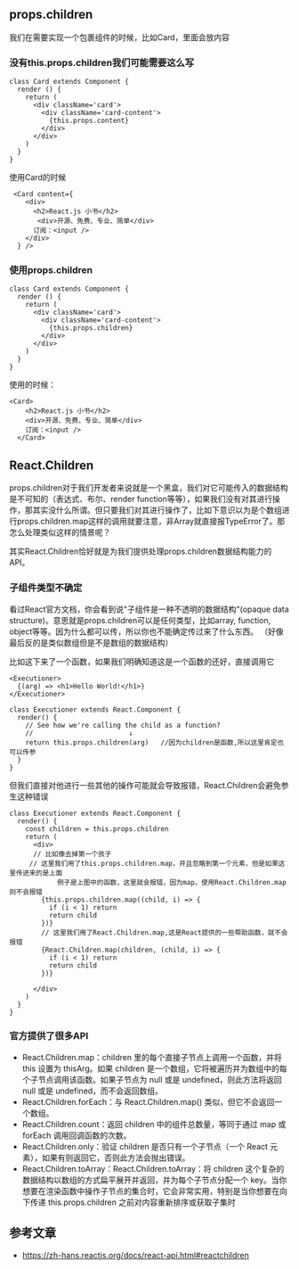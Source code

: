 ## props.children


我们在需要实现一个包裹组件的时候，比如Card，里面会放内容

### 没有this.props.children我们可能需要这么写
```
class Card extends Component {
  render () {
    return (
      <div className='card'>
        <div className='card-content'>
          {this.props.content}
        </div>
      </div>
    )
  }
}
```
使用Card的时候

```
 <Card content={
    <div>
      <h2>React.js 小书</h2>
       <div>开源、免费、专业、简单</div>
      订阅：<input />
    </div>
  } />
```

### 使用props.children

```
class Card extends Component {
  render () {
    return (
      <div className='card'>
        <div className='card-content'>
          {this.props.children}
        </div>
      </div>
    )
  }
}
```
使用的时候：

```
<Card>
    <h2>React.js 小书</h2>
    <div>开源、免费、专业、简单</div>
    订阅：<input />
  </Card>
```

## React.Children

props.children对于我们开发者来说就是一个黑盒，我们对它可能传入的数据结构是不可知的（表达式、布尔、render function等等），如果我们没有对其进行操作，那其实没什么所谓。但只要我们对其进行操作了，比如下意识以为是个数组进行props.children.map这样的调用就要注意，非Array就直接报TypeError了。那怎么处理类似这样的情景呢？

其实React.Children恰好就是为我们提供处理props.children数据结构能力的API。

### 子组件类型不确定

看过React官方文档，你会看到说"子组件是一种不透明的数据结构"(opaque data structure)。意思就是props.children可以是任何类型，比如array, function, object等等。因为什么都可以传，所以你也不能确定传过来了什么东西。 （好像最后反的是类似数组但是不是数组的数据结构）

比如这下来了一个函数，如果我们明确知道这是一个函数的还好，直接调用它
```
<Executioner>
  {(arg) => <h1>Hello World!</h1>}
</Executioner>

class Executioner extends React.Component {
  render() {
    // See how we're calling the child as a function?
    //                        ↓
    return this.props.children(arg)   //因为children是函数,所以这里肯定也可以传参
  }
}

```

但我们直接对他进行一些其他的操作可能就会导致报错，React.Children会避免参生这种错误
```
class Executioner extends React.Component {
  render() {
    const children = this.props.children
    return (
      <div>
      // 比如像去掉第一个孩子
     // 这里我们用了this.props.children.map，并且忽略到第一个元素，但是如果这里传进来的是上面
            例子是上图中的函数，这里就会报错，因为map，使用React.Children.map则不会报错
        {this.props.children.map((child, i) => {
          if (i < 1) return
          return child
        })}   
        // 这里我们用了React.Children.map,这是React提供的一些帮助函数，就不会报错
        {React.Children.map(children, (child, i) => {
          if (i < 1) return
          return child
        })}
      
      </div>
    )
  }
}
```

### 官方提供了很多API

- React.Children.map：children 里的每个直接子节点上调用一个函数，并将 this 设置为 thisArg。如果 children 是一个数组，它将被遍历并为数组中的每个子节点调用该函数。如果子节点为 null 或是 undefined，则此方法将返回 null 或是 undefined，而不会返回数组。
- React.Children.forEach：与 React.Children.map() 类似，但它不会返回一个数组。
- React.Children.count：返回 children 中的组件总数量，等同于通过 map 或 forEach 调用回调函数的次数。
- React.Children.only：验证 children 是否只有一个子节点（一个 React 元素），如果有则返回它，否则此方法会抛出错误。
- React.Children.toArray：React.Children.toArray：将 children 这个复杂的数据结构以数组的方式扁平展开并返回，并为每个子节点分配一个 key。当你想要在渲染函数中操作子节点的集合时，它会非常实用，特别是当你想要在向下传递 this.props.children 之前对内容重新排序或获取子集时

## 参考文章

- https://zh-hans.reactjs.org/docs/react-api.html#reactchildren